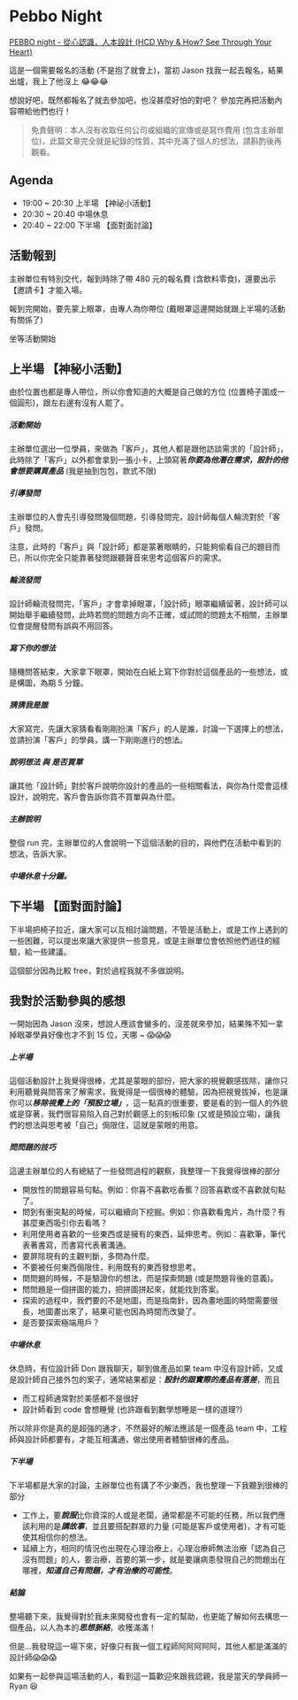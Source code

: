 # Pebbo Night
[PEBBO night - 從心認識，人本設計 (HCD Why & How? See Through Your Heart)](https://www.facebook.com/events/1180132915351027/)

這是一個需要報名的活動 (不是抱了就會上)，當初 Jason 找我一起去報名，結果出爐，我上了他沒上 :joy::joy::joy:

想說好吧，既然都報名了就去參加吧，也沒甚麼好怕的對吧？
參加完再把活動內容帶給他們也行！

> 免責聲明：本人沒有收取任何公司或組織的宣傳或是寫作費用 (包含主辦單位)，此篇文章完全就是紀錄的性質，其中充滿了個人的想法，請斟酌後再觀看。

## Agenda
* 19:00 ~ 20:30 上半場 【神祕小活動】
* 20:30 ~ 20:40 中場休息
* 20:40 ~ 22:00 下半場 【面對面討論】

## 活動報到
主辦單位有特別交代，報到時除了帶 480 元的報名費 (含飲料零食)，還要出示【邀請卡】才能入場。

報到完開始，要先蒙上眼罩，由專人為你帶位 (戴眼罩這邊開始就跟上半場的活動有關係了)

坐等活動開始

## 上半場 【神秘小活動】
由於位置也都是專人帶位，所以你會知道的大概是自己做的方位 (位置椅子圍成一個圓形)，跟左右邊有沒有人罷了。

##### 活動開始

主辦單位選出一位學員，來做為「客戶」，其他人都是跟他訪談需求的「設計師」，此時除了「客戶」以外都會拿到一張小卡，上頭寫著***你要為他潛在需求，設計的他會想要購買產品*** (我是抽到包包，款式不限)

##### 引導發問

主辦單位的人會先引導發問幾個問題，引導發問完，設計師每個人輪流對於「客戶」發問。

注意，此時的「客戶」與「設計師」都是蒙著眼睛的，只能夠偷看自己的題目而已，所以你完全只能靠著發問跟聽聲音來思考這個客戶的需求。

##### 輪流發問

設計師輪流發問完，「客戶」才會拿掉眼罩，「設計師」眼罩繼續留著，設計師可以開始舉手繼續發問，此時若問的問題方向不正確，或試問的問題太不相關，主辦單位會提醒發問有誤與不用回答。

##### 寫下你的想法

隨機問答結束，大家拿下眼罩，開始在白紙上寫下你對於這個產品的一些想法，或是構圖，為期 5 分鐘。

##### 猜猜我是誰

大家寫完，先讓大家猜看看剛剛扮演「客戶」的人是誰，討論一下選擇上的想法，並請扮演「客戶」的學員，講一下剛剛進行的想法。

##### 說明想法 與 是否買單

讓其他「設計師」對於客戶說明你設計的產品的一些相關看法，與你為什麼會這樣設計，說明完，客戶會告訴你買不買單與為什麼。

##### 主辦說明

整個 run 完，主辦單位的人會說明一下這個活動的目的，與他們在活動中看到的想法，告訴大家。

##### 中場休息十分鐘。

## 下半場 【面對面討論】

下半場把椅子拉近，讓大家可以互相討論問題，不管是活動上，或是工作上遇到的一些困難，可以提出來讓大家提供一些意見，或是主辦單位會依照他們過往的經驗，給一些建議。

這個部分因為比較 free，對於過程我就不多做說明。

## 我對於活動參與的感想

一開始因為 Jason 沒來，想說人應該會蠻多的，沒差就來參加，結果殊不知一拿掉眼罩學員好像也才不到 15 位，天哪 ~ :scream::scream::scream:

##### 上半場

這個活動設計上我覺得很棒，尤其是蒙眼的部份，把大家的視覺觀感拔除，讓你只利用聽覺與問答來了解需求，我覺得是一個很棒的體驗，因為把視覺拔掉，也是讓你可以***移除視覺上的「預設立場」***，這一點真的很重要，要是看的到一個人的外貌或是穿著，我們很容易陷入自己對於觀感上的刻板印象 (又或是預設立場)，讓我們的想法與思考被「自己」侷限住，這就是蒙眼的用意。

##### 問問題的技巧

這邊主辦單位的人有總結了一些發問過程的觀察，我整理一下我覺得很棒的部分

* 開放性的問題容易句點。例如：你喜不喜歡吃香蕉？回答喜歡或不喜歡就句點了。
* 問到有衝突點的時候，可以繼續向下挖掘。例如：你喜歡看鬼片，為什麼？有甚麼東西吸引你去看嗎？
* 利用使用者喜歡的一些東西或是擁有的東西，延伸思考。例如：喜歡筆，筆代表著書寫，而書寫代表著溝通。
* 要屏除現有的主觀判斷，多問為什麼。
* 不要被任何東西侷限住，利用既有的東西發想思考。
* 問問題的時候，不是驗證你的想法，而是探索問題 (或是問題背後的意義)。
* 問問題是一個拼圖的能力，把拼圖拼起來，就能找到答案。
* 探索的過程中，我們要的不是地圖，而是指南針，因為畫地圖的時間需要很長，地圖畫出來了，結果可能也因為時間而改變了。
* 是否要探索極端用戶？

##### 中場休息

休息時，有位設計師 Don 跟我聊天，聊到做產品如果 team 中沒有設計師，又或是設計師自己接外包的案子，通常結果都是：***設計的跟實際的產品有落差***，而且

* 而工程師通常對於美感都不是很好
* 設計師看到 code 會想睡覺 (也許跟看到數學想睡是一樣的道理?)

所以除非你是真的是超強的通才，不然最好的解法應該是一個產品 team 中，工程師與設計師都要有，才能互相溝通，做出使用者體驗很棒的產品。


##### 下半場

下半場都是大家的討論，主辦單位也有講了不少東西，我也整理一下我聽到很棒的部分

* 工作上，要***說服***比你資深的人或是老闆，通常都是不可能的任務，所以我們應該利用的是***講故事***，並且要搭配群眾的力量 (可能是客戶或使用者)，才有可能使其相信你的想法。
* 延續上方，相同的情況也出現在心理治療上，心理治療師無法治療「認為自己沒有問題」的人，要治療，首要的第一步，就是要讓病患發現自己的問題出在哪裡，***知道自己有問題，才有治療的可能性***。

##### 結論

整場聽下來，我覺得對於我未來開發也會有一定的幫助，也更能了解如何去構思一個產品，以人為本的***思想脈絡***，收穫滿滿！

但是...我發現這一場下來，好像只有我一個工程師阿阿阿阿阿，其他人都是滿滿的設計師:scream::scream::scream:

如果有一起參與這場活動的人，看到這一篇歡迎來跟我認親，我是當天的學員師一 Ryan :laughing:
